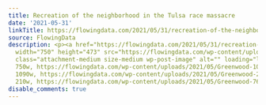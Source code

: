 ```yaml
---
title: Recreation of the neighborhood in the Tulsa race massacre
date: '2021-05-31'
linkTitle: https://flowingdata.com/2021/05/31/recreation-of-the-neighborhood-in-the-tulsa-race-massacre/
source: FlowingData
description: <p><a href="https://flowingdata.com/2021/05/31/recreation-of-the-neighborhood-in-the-tulsa-race-massacre/"><img
  width="750" height="473" src="https://flowingdata.com/wp-content/uploads/2021/05/Greenwood-750x473.png"
  class="attachment-medium size-medium wp-post-image" alt="" loading="lazy" srcset="https://flowingdata.com/wp-content/uploads/2021/05/Greenwood-750x473.png
  750w, https://flowingdata.com/wp-content/uploads/2021/05/Greenwood-1090x687.png
  1090w, https://flowingdata.com/wp-content/uploads/2021/05/Greenwood-210x132.png
  210w, https://flowingdata.com/wp-content/uploads/2021/05/Greenwood-76 ...
disable_comments: true
---
```

<p><a href="https://flowingdata.com/2021/05/31/recreation-of-the-neighborhood-in-the-tulsa-race-massacre/"><img width="750" height="473" src="https://flowingdata.com/wp-content/uploads/2021/05/Greenwood-750x473.png" class="attachment-medium size-medium wp-post-image" alt="" loading="lazy" srcset="https://flowingdata.com/wp-content/uploads/2021/05/Greenwood-750x473.png 750w, https://flowingdata.com/wp-content/uploads/2021/05/Greenwood-1090x687.png 1090w, https://flowingdata.com/wp-content/uploads/2021/05/Greenwood-210x132.png 210w, https://flowingdata.com/wp-content/uploads/2021/05/Greenwood-76 ...